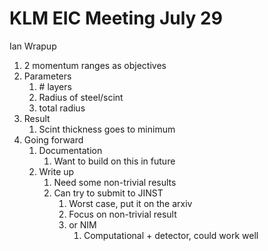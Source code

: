 # KLM EIC Meeting July 29

Ian Wrapup

1. 2 momentum ranges as objectives
2. Parameters
   1. \# layers
   2. Radius of steel/scint
   3. total radius
3. Result
   1. Scint thickness goes to minimum
4. Going forward
   1. Documentation
      1. Want to build on this in future
   2. Write up
      1. Need some non-trivial results
      2. Can try to submit to JINST
         1. Worst case, put it on the arxiv
         2. Focus on non-trivial result
         3. or NIM
            1. Computational + detector, could work well